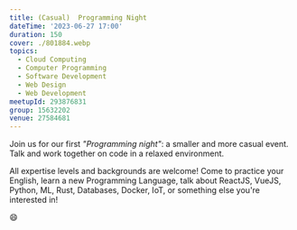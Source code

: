 ```yaml
---
title: (Casual)  Programming Night
dateTime: '2023-06-27 17:00'
duration: 150
cover: ./801884.webp
topics:
  - Cloud Computing
  - Computer Programming
  - Software Development
  - Web Design
  - Web Development
meetupId: 293876831
group: 15632202
venue: 27584681
---
```


Join us for our first _"Programming night"_: a smaller and more casual event. Talk and work together on code in a relaxed environment.

All expertise levels and backgrounds are welcome! Come to practice your English, learn a new Programming Language, talk about ReactJS, VueJS, Python, ML, Rust, Databases, Docker, IoT, or something else you're interested in!

😄
